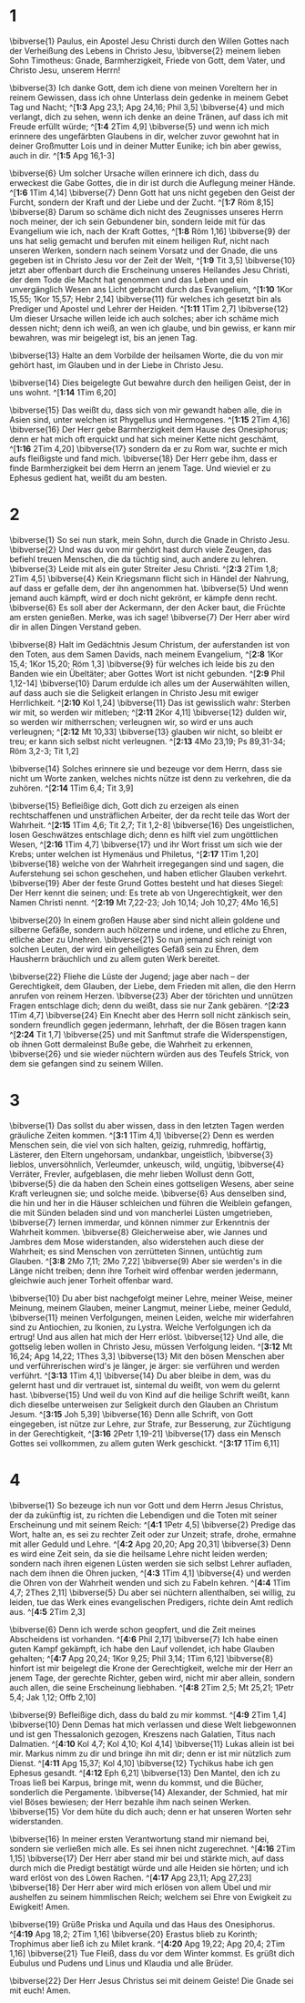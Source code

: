 # 1
\bibverse{1} Paulus, ein Apostel Jesu Christi durch den Willen Gottes nach der Verheißung des Lebens in Christo Jesu, \bibverse{2} meinem lieben Sohn Timotheus: Gnade, Barmherzigkeit, Friede von Gott, dem Vater, und Christo Jesu, unserem Herrn! 

\bibverse{3} Ich danke Gott, dem ich diene von meinen Voreltern her in reinem Gewissen, dass ich ohne Unterlass dein gedenke in meinem Gebet Tag und Nacht; ^[**1:3** Apg 23,1; Apg 24,16; Phil 3,5] \bibverse{4} und mich verlangt, dich zu sehen, wenn ich denke an deine Tränen, auf dass ich mit Freude erfüllt würde; ^[**1:4** 2Tim 4,9] \bibverse{5} und wenn ich mich erinnere des ungefärbten Glaubens in dir, welcher zuvor gewohnt hat in deiner Großmutter Lois und in deiner Mutter Eunike; ich bin aber gewiss, auch in dir. ^[**1:5** Apg 16,1-3] 
  

\bibverse{6} Um solcher Ursache willen erinnere ich dich, dass du erweckest die Gabe Gottes, die in dir ist durch die Auflegung meiner Hände. ^[**1:6** 1Tim 4,14] \bibverse{7} Denn Gott hat uns nicht gegeben den Geist der Furcht, sondern der Kraft und der Liebe und der Zucht. ^[**1:7** Röm 8,15] \bibverse{8} Darum so schäme dich nicht des Zeugnisses unseres Herrn noch meiner, der ich sein Gebundener bin, sondern leide mit für das Evangelium wie ich, nach der Kraft Gottes, ^[**1:8** Röm 1,16] \bibverse{9} der uns hat selig gemacht und berufen mit einem heiligen Ruf, nicht nach unseren Werken, sondern nach seinem Vorsatz und der Gnade, die uns gegeben ist in Christo Jesu vor der Zeit der Welt, ^[**1:9** Tit 3,5] \bibverse{10} jetzt aber offenbart durch die Erscheinung unseres Heilandes Jesu Christi, der dem Tode die Macht hat genommen und das Leben und ein unvergänglich Wesen ans Licht gebracht durch das Evangelium, ^[**1:10** 1Kor 15,55; 1Kor 15,57; Hebr 2,14] \bibverse{11} für welches ich gesetzt bin als Prediger und Apostel und Lehrer der Heiden. ^[**1:11** 1Tim 2,7] \bibverse{12} Um dieser Ursache willen leide ich auch solches; aber ich schäme mich dessen nicht; denn ich weiß, an wen ich glaube, und bin gewiss, er kann mir bewahren, was mir beigelegt ist, bis an jenen Tag. 
     

\bibverse{13} Halte an dem Vorbilde der heilsamen Worte, die du von mir gehört hast, im Glauben und in der Liebe in Christo Jesu. 

\bibverse{14} Dies beigelegte Gut bewahre durch den heiligen Geist, der in uns wohnt. ^[**1:14** 1Tim 6,20] 


\bibverse{15} Das weißt du, dass sich von mir gewandt haben alle, die in Asien sind, unter welchen ist Phygellus und Hermogenes. ^[**1:15** 2Tim 4,16] \bibverse{16} Der Herr gebe Barmherzigkeit dem Hause des Onesiphorus; denn er hat mich oft erquickt und hat sich meiner Kette nicht geschämt, ^[**1:16** 2Tim 4,20] 
 \bibverse{17} sondern da er zu Rom war, suchte er mich aufs fleißigste und fand mich. \bibverse{18} Der Herr gebe ihm, dass er finde Barmherzigkeit bei dem Herrn an jenem Tage. Und wieviel er zu Ephesus gedient hat, weißt du am besten.
# 2
\bibverse{1} So sei nun stark, mein Sohn, durch die Gnade in Christo Jesu. \bibverse{2} Und was du von mir gehört hast durch viele Zeugen, das befiehl treuen Menschen, die da tüchtig sind, auch andere zu lehren. \bibverse{3} Leide mit als ein guter Streiter Jesu Christi. ^[**2:3** 2Tim 1,8; 2Tim 4,5] \bibverse{4} Kein Kriegsmann flicht sich in Händel der Nahrung, auf dass er gefalle dem, der ihn angenommen hat. \bibverse{5} Und wenn jemand auch kämpft, wird er doch nicht gekrönt, er kämpfe denn recht. \bibverse{6} Es soll aber der Ackermann, der den Acker baut, die Früchte am ersten genießen. Merke, was ich sage! \bibverse{7} Der Herr aber wird dir in allen Dingen Verstand geben. 


\bibverse{8} Halt im Gedächtnis Jesum Christum, der auferstanden ist von den Toten, aus dem Samen Davids, nach meinem Evangelium, ^[**2:8** 1Kor 15,4; 1Kor 15,20; Röm 1,3] \bibverse{9} für welches ich leide bis zu den Banden wie ein Übeltäter; aber Gottes Wort ist nicht gebunden. ^[**2:9** Phil 1,12-14] \bibverse{10} Darum erdulde ich alles um der Auserwählten willen, auf dass auch sie die Seligkeit erlangen in Christo Jesu mit ewiger Herrlichkeit. ^[**2:10** Kol 1,24] \bibverse{11} Das ist gewisslich wahr: Sterben wir mit, so werden wir mitleben; ^[**2:11** 2Kor 4,11] \bibverse{12} dulden wir, so werden wir mitherrschen; verleugnen wir, so wird er uns auch verleugnen; ^[**2:12** Mt 10,33] \bibverse{13} glauben wir nicht, so bleibt er treu; er kann sich selbst nicht verleugnen. ^[**2:13** 4Mo 23,19; Ps 89,31-34; Röm 3,2-3; Tit 1,2] 
     

\bibverse{14} Solches erinnere sie und bezeuge vor dem Herrn, dass sie nicht um Worte zanken, welches nichts nütze ist denn zu verkehren, die da zuhören. ^[**2:14** 1Tim 6,4; Tit 3,9] 


\bibverse{15} Befleißige dich, Gott dich zu erzeigen als einen rechtschaffenen und unsträflichen Arbeiter, der da recht teile das Wort der Wahrheit. ^[**2:15** 1Tim 4,6; Tit 2,7; Tit 1,2-8] \bibverse{16} Des ungeistlichen, losen Geschwätzes entschlage dich; denn es hilft viel zum ungöttlichen Wesen, ^[**2:16** 1Tim 4,7] \bibverse{17} und ihr Wort frisst um sich wie der Krebs; unter welchen ist Hymenäus und Philetus, ^[**2:17** 1Tim 1,20] \bibverse{18} welche von der Wahrheit irregegangen sind und sagen, die Auferstehung sei schon geschehen, und haben etlicher Glauben verkehrt. \bibverse{19} Aber der feste Grund Gottes besteht und hat dieses Siegel: Der Herr kennt die seinen; und: Es trete ab von Ungerechtigkeit, wer den Namen Christi nennt. ^[**2:19** Mt 7,22-23; Joh 10,14; Joh 10,27; 4Mo 16,5] 
   

\bibverse{20} In einem großen Hause aber sind nicht allein goldene und silberne Gefäße, sondern auch hölzerne und irdene, und etliche zu Ehren, etliche aber zu Unehren. \bibverse{21} So nun jemand sich reinigt von solchen Leuten, der wird ein geheiligtes Gefäß sein zu Ehren, dem Hausherrn bräuchlich und zu allem guten Werk bereitet. 

\bibverse{22} Fliehe die Lüste der Jugend; jage aber nach – der Gerechtigkeit, dem Glauben, der Liebe, dem Frieden mit allen, die den Herrn anrufen von reinem Herzen. \bibverse{23} Aber der törichten und unnützen Fragen entschlage dich; denn du weißt, dass sie nur Zank gebären. ^[**2:23** 1Tim 4,7] \bibverse{24} Ein Knecht aber des Herrn soll nicht zänkisch sein, sondern freundlich gegen jedermann, lehrhaft, der die Bösen tragen kann ^[**2:24** Tit 1,7] 
 \bibverse{25} und mit Sanftmut strafe die Widerspenstigen, ob ihnen Gott dermaleinst Buße gebe, die Wahrheit zu erkennen, \bibverse{26} und sie wieder nüchtern würden aus des Teufels Strick, von dem sie gefangen sind zu seinem Willen.
# 3
\bibverse{1} Das sollst du aber wissen, dass in den letzten Tagen werden gräuliche Zeiten kommen. ^[**3:1** 1Tim 4,1] \bibverse{2} Denn es werden Menschen sein, die viel von sich halten, geizig, ruhmredig, hoffärtig, Lästerer, den Eltern ungehorsam, undankbar, ungeistlich, \bibverse{3} lieblos, unversöhnlich, Verleumder, unkeusch, wild, ungütig, \bibverse{4} Verräter, Frevler, aufgeblasen, die mehr lieben Wollust denn Gott, \bibverse{5} die da haben den Schein eines gottseligen Wesens, aber seine Kraft verleugnen sie; und solche meide. \bibverse{6} Aus denselben sind, die hin und her in die Häuser schleichen und führen die Weiblein gefangen, die mit Sünden beladen sind und von mancherlei Lüsten umgetrieben, \bibverse{7} lernen immerdar, und können nimmer zur Erkenntnis der Wahrheit kommen. \bibverse{8} Gleicherweise aber, wie Jannes und Jambres dem Mose widerstanden, also widerstehen auch diese der Wahrheit; es sind Menschen von zerrütteten Sinnen, untüchtig zum Glauben. ^[**3:8** 2Mo 7,11; 2Mo 7,22] \bibverse{9} Aber sie werden's in die Länge nicht treiben; denn ihre Torheit wird offenbar werden jedermann, gleichwie auch jener Torheit offenbar ward. 
 

\bibverse{10} Du aber bist nachgefolgt meiner Lehre, meiner Weise, meiner Meinung, meinem Glauben, meiner Langmut, meiner Liebe, meiner Geduld, \bibverse{11} meinen Verfolgungen, meinen Leiden, welche mir widerfahren sind zu Antiochien, zu Ikonien, zu Lystra. Welche Verfolgungen ich da ertrug! Und aus allen hat mich der Herr erlöst. \bibverse{12} Und alle, die gottselig leben wollen in Christo Jesu, müssen Verfolgung leiden. ^[**3:12** Mt 16,24; Apg 14,22; 1Thes 3,3] \bibverse{13} Mit den bösen Menschen aber und verführerischen wird's je länger, je ärger: sie verführen und werden verführt. ^[**3:13** 1Tim 4,1] \bibverse{14} Du aber bleibe in dem, was du gelernt hast und dir vertrauet ist, sintemal du weißt, von wem du gelernt hast. \bibverse{15} Und weil du von Kind auf die heilige Schrift weißt, kann dich dieselbe unterweisen zur Seligkeit durch den Glauben an Christum Jesum. ^[**3:15** Joh 5,39] \bibverse{16} Denn alle Schrift, von Gott eingegeben, ist nütze zur Lehre, zur Strafe, zur Besserung, zur Züchtigung in der Gerechtigkeit, ^[**3:16** 2Petr 1,19-21] \bibverse{17} dass ein Mensch Gottes sei vollkommen, zu allem guten Werk geschickt. ^[**3:17** 1Tim 6,11] 
    
# 4
\bibverse{1} So bezeuge ich nun vor Gott und dem Herrn Jesus Christus, der da zukünftig ist, zu richten die Lebendigen und die Toten mit seiner Erscheinung und mit seinem Reich: ^[**4:1** 1Petr 4,5] \bibverse{2} Predige das Wort, halte an, es sei zu rechter Zeit oder zur Unzeit; strafe, drohe, ermahne mit aller Geduld und Lehre. ^[**4:2** Apg 20,20; Apg 20,31] \bibverse{3} Denn es wird eine Zeit sein, da sie die heilsame Lehre nicht leiden werden; sondern nach ihren eigenen Lüsten werden sie sich selbst Lehrer aufladen, nach dem ihnen die Ohren jucken, ^[**4:3** 1Tim 4,1] \bibverse{4} und werden die Ohren von der Wahrheit wenden und sich zu Fabeln kehren. ^[**4:4** 1Tim 4,7; 2Thes 2,11] \bibverse{5} Du aber sei nüchtern allenthalben, sei willig, zu leiden, tue das Werk eines evangelischen Predigers, richte dein Amt redlich aus. ^[**4:5** 2Tim 2,3] 
    

\bibverse{6} Denn ich werde schon geopfert, und die Zeit meines Abscheidens ist vorhanden. ^[**4:6** Phil 2,17] \bibverse{7} Ich habe einen guten Kampf gekämpft, ich habe den Lauf vollendet, ich habe Glauben gehalten; ^[**4:7** Apg 20,24; 1Kor 9,25; Phil 3,14; 1Tim 6,12] \bibverse{8} hinfort ist mir beigelegt die Krone der Gerechtigkeit, welche mir der Herr an jenem Tage, der gerechte Richter, geben wird, nicht mir aber allein, sondern auch allen, die seine Erscheinung liebhaben. ^[**4:8** 2Tim 2,5; Mt 25,21; 1Petr 5,4; Jak 1,12; Offb 2,10] 
  

\bibverse{9} Befleißige dich, dass du bald zu mir kommst. ^[**4:9** 2Tim 1,4] \bibverse{10} Denn Demas hat mich verlassen und diese Welt liebgewonnen und ist gen Thessalonich gezogen, Kreszens nach Galatien, Titus nach Dalmatien. ^[**4:10** Kol 4,7; Kol 4,10; Kol 4,14] \bibverse{11} Lukas allein ist bei mir. Markus nimm zu dir und bringe ihn mit dir; denn er ist mir nützlich zum Dienst. ^[**4:11** Apg 15,37; Kol 4,10] \bibverse{12} Tychikus habe ich gen Ephesus gesandt. ^[**4:12** Eph 6,21] \bibverse{13} Den Mantel, den ich zu Troas ließ bei Karpus, bringe mit, wenn du kommst, und die Bücher, sonderlich die Pergamente. \bibverse{14} Alexander, der Schmied, hat mir viel Böses bewiesen; der Herr bezahle ihm nach seinen Werken. \bibverse{15} Vor dem hüte du dich auch; denn er hat unseren Worten sehr widerstanden. 
   

\bibverse{16} In meiner ersten Verantwortung stand mir niemand bei, sondern sie verließen mich alle. Es sei ihnen nicht zugerechnet. ^[**4:16** 2Tim 1,15] \bibverse{17} Der Herr aber stand mir bei und stärkte mich, auf dass durch mich die Predigt bestätigt würde und alle Heiden sie hörten; und ich ward erlöst von des Löwen Rachen. ^[**4:17** Apg 23,11; Apg 27,23] \bibverse{18} Der Herr aber wird mich erlösen von allem Übel und mir aushelfen zu seinem himmlischen Reich; welchem sei Ehre von Ewigkeit zu Ewigkeit! Amen. 
 

\bibverse{19} Grüße Priska und Aquila und das Haus des Onesiphorus. ^[**4:19** Apg 18,2; 2Tim 1,16] \bibverse{20} Erastus blieb zu Korinth; Trophimus aber ließ ich zu Milet krank. ^[**4:20** Apg 19,22; Apg 20,4; 2Tim 1,16] \bibverse{21} Tue Fleiß, dass du vor dem Winter kommst. Es grüßt dich Eubulus und Pudens und Linus und Klaudia und alle Brüder. 
 

\bibverse{22} Der Herr Jesus Christus sei mit deinem Geiste! Die Gnade sei mit euch! Amen.